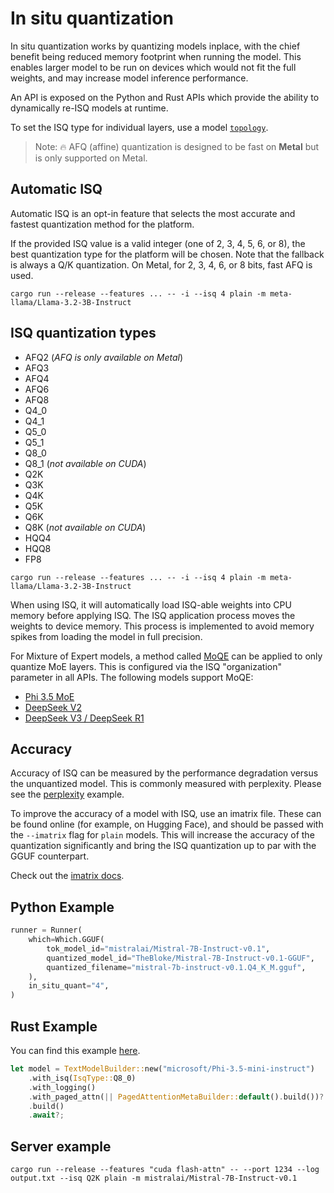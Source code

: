# In situ quantization

In situ quantization works by quantizing models inplace, with the chief benefit being reduced memory footprint when running the model. This enables larger model to be run on devices which would not fit the full weights, and may increase model inference performance.

An API is exposed on the Python and Rust APIs which provide the ability to dynamically re-ISQ models at runtime.

To set the ISQ type for individual layers, use a model [`topology`](TOPOLOGY.md).

> Note: 🔥 AFQ (affine) quantization is designed to be fast on **Metal** but is only supported on Metal.

## Automatic ISQ
Automatic ISQ is an opt-in feature that selects the most accurate and fastest quantization method for the platform.

If the provided ISQ value is a valid integer (one of 2, 3, 4, 5, 6, or 8), the best quantization type for the platform will be chosen.
Note that the fallback is always a Q/K quantization. On Metal, for 2, 3, 4, 6, or 8 bits, fast AFQ is used.

```
cargo run --release --features ... -- -i --isq 4 plain -m meta-llama/Llama-3.2-3B-Instruct
```

## ISQ quantization types
- AFQ2 (*AFQ is only available on Metal*)
- AFQ3
- AFQ4
- AFQ6
- AFQ8
- Q4_0
- Q4_1
- Q5_0
- Q5_1
- Q8_0
- Q8_1 (*not available on CUDA*)
- Q2K
- Q3K
- Q4K
- Q5K
- Q6K
- Q8K  (*not available on CUDA*)
- HQQ4
- HQQ8
- FP8

```
cargo run --release --features ... -- -i --isq 4 plain -m meta-llama/Llama-3.2-3B-Instruct
```

When using ISQ, it will automatically load ISQ-able weights into CPU memory before applying ISQ. The ISQ application process moves the weights to device memory. This process is implemented to avoid memory spikes from loading the model in full precision.

For Mixture of Expert models, a method called [MoQE](https://arxiv.org/abs/2310.02410) can be applied to only quantize MoE layers. This is configured via the ISQ "organization" parameter in all APIs. The following models support MoQE:
- [Phi 3.5 MoE](PHI3.5MOE.md)
- [DeepSeek V2](DEEPSEEKV2.md)
- [DeepSeek V3 / DeepSeek R1](DEEPSEEKV3.md)

## Accuracy

Accuracy of ISQ can be measured by the performance degradation versus the unquantized model.
This is commonly measured with perplexity. Please see the [perplexity](../mistralrs/examples/perplexity/README.md) example.

To improve the accuracy of a model with ISQ, use an imatrix file. These can be found online (for example, on Hugging Face), and should be passed with the `--imatrix` flag for `plain` models. This will increase the accuracy of the quantization significantly and bring the ISQ quantization up to par with the GGUF counterpart.

Check out the [imatrix docs](IMATRIX.md).

## Python Example
```python
runner = Runner(
    which=Which.GGUF(
        tok_model_id="mistralai/Mistral-7B-Instruct-v0.1",
        quantized_model_id="TheBloke/Mistral-7B-Instruct-v0.1-GGUF",
        quantized_filename="mistral-7b-instruct-v0.1.Q4_K_M.gguf",
    ),
    in_situ_quant="4",
)
```

## Rust Example
You can find this example [here](../mistralrs/examples/isq/main.rs).

```rust
let model = TextModelBuilder::new("microsoft/Phi-3.5-mini-instruct")
    .with_isq(IsqType::Q8_0)
    .with_logging()
    .with_paged_attn(|| PagedAttentionMetaBuilder::default().build())?
    .build()
    .await?;
```

## Server example
```
cargo run --release --features "cuda flash-attn" -- --port 1234 --log output.txt --isq Q2K plain -m mistralai/Mistral-7B-Instruct-v0.1
```
